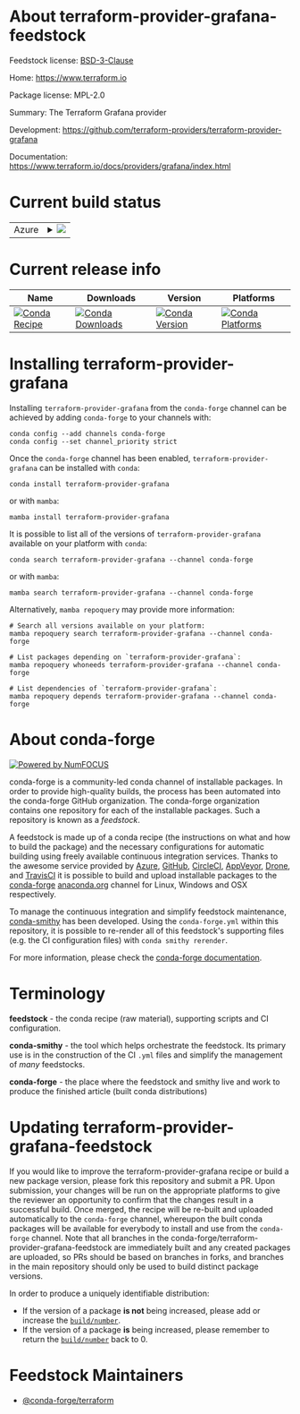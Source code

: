 About terraform-provider-grafana-feedstock
==========================================

Feedstock license: [BSD-3-Clause](https://github.com/conda-forge/terraform-provider-grafana-feedstock/blob/main/LICENSE.txt)

Home: https://www.terraform.io

Package license: MPL-2.0

Summary: The Terraform Grafana provider

Development: https://github.com/terraform-providers/terraform-provider-grafana

Documentation: https://www.terraform.io/docs/providers/grafana/index.html

Current build status
====================


<table>
    
  <tr>
    <td>Azure</td>
    <td>
      <details>
        <summary>
          <a href="https://dev.azure.com/conda-forge/feedstock-builds/_build/latest?definitionId=2022&branchName=main">
            <img src="https://dev.azure.com/conda-forge/feedstock-builds/_apis/build/status/terraform-provider-grafana-feedstock?branchName=main">
          </a>
        </summary>
        <table>
          <thead><tr><th>Variant</th><th>Status</th></tr></thead>
          <tbody><tr>
              <td>linux_64</td>
              <td>
                <a href="https://dev.azure.com/conda-forge/feedstock-builds/_build/latest?definitionId=2022&branchName=main">
                  <img src="https://dev.azure.com/conda-forge/feedstock-builds/_apis/build/status/terraform-provider-grafana-feedstock?branchName=main&jobName=linux&configuration=linux%20linux_64_" alt="variant">
                </a>
              </td>
            </tr><tr>
              <td>osx_64</td>
              <td>
                <a href="https://dev.azure.com/conda-forge/feedstock-builds/_build/latest?definitionId=2022&branchName=main">
                  <img src="https://dev.azure.com/conda-forge/feedstock-builds/_apis/build/status/terraform-provider-grafana-feedstock?branchName=main&jobName=osx&configuration=osx%20osx_64_" alt="variant">
                </a>
              </td>
            </tr><tr>
              <td>win_64</td>
              <td>
                <a href="https://dev.azure.com/conda-forge/feedstock-builds/_build/latest?definitionId=2022&branchName=main">
                  <img src="https://dev.azure.com/conda-forge/feedstock-builds/_apis/build/status/terraform-provider-grafana-feedstock?branchName=main&jobName=win&configuration=win%20win_64_" alt="variant">
                </a>
              </td>
            </tr>
          </tbody>
        </table>
      </details>
    </td>
  </tr>
</table>

Current release info
====================

| Name | Downloads | Version | Platforms |
| --- | --- | --- | --- |
| [![Conda Recipe](https://img.shields.io/badge/recipe-terraform--provider--grafana-green.svg)](https://anaconda.org/conda-forge/terraform-provider-grafana) | [![Conda Downloads](https://img.shields.io/conda/dn/conda-forge/terraform-provider-grafana.svg)](https://anaconda.org/conda-forge/terraform-provider-grafana) | [![Conda Version](https://img.shields.io/conda/vn/conda-forge/terraform-provider-grafana.svg)](https://anaconda.org/conda-forge/terraform-provider-grafana) | [![Conda Platforms](https://img.shields.io/conda/pn/conda-forge/terraform-provider-grafana.svg)](https://anaconda.org/conda-forge/terraform-provider-grafana) |

Installing terraform-provider-grafana
=====================================

Installing `terraform-provider-grafana` from the `conda-forge` channel can be achieved by adding `conda-forge` to your channels with:

```
conda config --add channels conda-forge
conda config --set channel_priority strict
```

Once the `conda-forge` channel has been enabled, `terraform-provider-grafana` can be installed with `conda`:

```
conda install terraform-provider-grafana
```

or with `mamba`:

```
mamba install terraform-provider-grafana
```

It is possible to list all of the versions of `terraform-provider-grafana` available on your platform with `conda`:

```
conda search terraform-provider-grafana --channel conda-forge
```

or with `mamba`:

```
mamba search terraform-provider-grafana --channel conda-forge
```

Alternatively, `mamba repoquery` may provide more information:

```
# Search all versions available on your platform:
mamba repoquery search terraform-provider-grafana --channel conda-forge

# List packages depending on `terraform-provider-grafana`:
mamba repoquery whoneeds terraform-provider-grafana --channel conda-forge

# List dependencies of `terraform-provider-grafana`:
mamba repoquery depends terraform-provider-grafana --channel conda-forge
```


About conda-forge
=================

[![Powered by
NumFOCUS](https://img.shields.io/badge/powered%20by-NumFOCUS-orange.svg?style=flat&colorA=E1523D&colorB=007D8A)](https://numfocus.org)

conda-forge is a community-led conda channel of installable packages.
In order to provide high-quality builds, the process has been automated into the
conda-forge GitHub organization. The conda-forge organization contains one repository
for each of the installable packages. Such a repository is known as a *feedstock*.

A feedstock is made up of a conda recipe (the instructions on what and how to build
the package) and the necessary configurations for automatic building using freely
available continuous integration services. Thanks to the awesome service provided by
[Azure](https://azure.microsoft.com/en-us/services/devops/), [GitHub](https://github.com/),
[CircleCI](https://circleci.com/), [AppVeyor](https://www.appveyor.com/),
[Drone](https://cloud.drone.io/welcome), and [TravisCI](https://travis-ci.com/)
it is possible to build and upload installable packages to the
[conda-forge](https://anaconda.org/conda-forge) [anaconda.org](https://anaconda.org/)
channel for Linux, Windows and OSX respectively.

To manage the continuous integration and simplify feedstock maintenance,
[conda-smithy](https://github.com/conda-forge/conda-smithy) has been developed.
Using the ``conda-forge.yml`` within this repository, it is possible to re-render all of
this feedstock's supporting files (e.g. the CI configuration files) with ``conda smithy rerender``.

For more information, please check the [conda-forge documentation](https://conda-forge.org/docs/).

Terminology
===========

**feedstock** - the conda recipe (raw material), supporting scripts and CI configuration.

**conda-smithy** - the tool which helps orchestrate the feedstock.
                   Its primary use is in the construction of the CI ``.yml`` files
                   and simplify the management of *many* feedstocks.

**conda-forge** - the place where the feedstock and smithy live and work to
                  produce the finished article (built conda distributions)


Updating terraform-provider-grafana-feedstock
=============================================

If you would like to improve the terraform-provider-grafana recipe or build a new
package version, please fork this repository and submit a PR. Upon submission,
your changes will be run on the appropriate platforms to give the reviewer an
opportunity to confirm that the changes result in a successful build. Once
merged, the recipe will be re-built and uploaded automatically to the
`conda-forge` channel, whereupon the built conda packages will be available for
everybody to install and use from the `conda-forge` channel.
Note that all branches in the conda-forge/terraform-provider-grafana-feedstock are
immediately built and any created packages are uploaded, so PRs should be based
on branches in forks, and branches in the main repository should only be used to
build distinct package versions.

In order to produce a uniquely identifiable distribution:
 * If the version of a package **is not** being increased, please add or increase
   the [``build/number``](https://docs.conda.io/projects/conda-build/en/latest/resources/define-metadata.html#build-number-and-string).
 * If the version of a package **is** being increased, please remember to return
   the [``build/number``](https://docs.conda.io/projects/conda-build/en/latest/resources/define-metadata.html#build-number-and-string)
   back to 0.

Feedstock Maintainers
=====================

* [@conda-forge/terraform](https://github.com/orgs/conda-forge/teams/terraform/)

